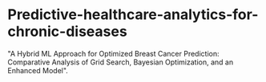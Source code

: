 # Predictive-healthcare-analytics-for-chronic-diseases
"A Hybrid ML Approach for Optimized Breast Cancer Prediction: 
Comparative Analysis of Grid Search, Bayesian Optimization, and an 
Enhanced Model".
